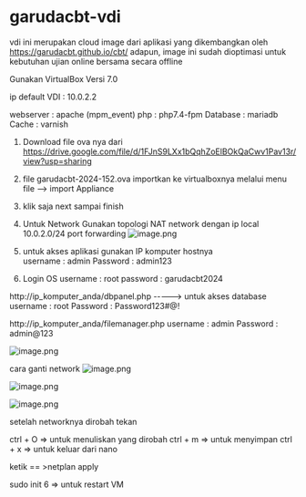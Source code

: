 # garudacbt-vdi

vdi ini merupakan cloud image dari aplikasi yang dikembangkan oleh https://garudacbt.github.io/cbt/
adapun, image ini sudah dioptimasi untuk kebutuhan ujian online bersama secara offline

Gunakan VirtualBox Versi 7.0

ip default VDI : 10.0.2.2 

webserver : apache (mpm_event)
php       : php7.4-fpm
Database  : mariadb
Cache     : varnish

1. Download file ova nya dari  
https://drive.google.com/file/d/1FJnS9LXx1bQqhZoElBOkQaCwv1Pav13r/view?usp=sharing
2. file garudacbt-2024-152.ova importkan ke virtualboxnya melalui menu file --> import Appliance
3. klik saja next sampai finish
4. Untuk Network Gunakan topologi NAT network dengan ip local 10.0.2.0/24
   port forwarding
   ![image.png](https://cloud.origrata.com/index.php/apps/files_sharing/publicpreview/XLSjCdsRSSnst2f?x=1366&y=301&a=true&file=port%2520forwarding.jpg)
   
6. untuk akses aplikasi gunakan IP komputer hostnya   
   username : admin
   Password : admin123

7. Login OS 
username : root
password : garudacbt2024

http://ip_komputer_anda/dbpanel.php            -----> untuk akses database
username : root
Password : Password123#@!

http://ip_komputer_anda/filemanager.php
username : admin
Password : admin@123
                                                
 ![image.png]( https://cloud.origrata.com/index.php/apps/files_sharing/publicpreview/7DREcKCFCG3BrDk?x=1366&y=307&a=true&file=garudacbt.jpg )
 

cara ganti network 
![image.png](https://cloud.origrata.com/index.php/apps/files_sharing/publicpreview/fz4Ype6iwGmnPSJ?fileId=64897&file=/garudacbt1.jpg&x=1366&y=768&a=true)


![image.png](https://cloud.origrata.com/index.php/apps/files_sharing/publicpreview/fz4Ype6iwGmnPSJ?fileId=64898&file=/garudacbt2.jpg&x=1366&y=768&a=true)


![image.png](https://cloud.origrata.com/index.php/apps/files_sharing/publicpreview/fz4Ype6iwGmnPSJ?fileId=64899&file=/garudacbt3.jpg&x=1366&y=768&a=true)

setelah networknya dirobah
tekan 

ctrl + O => untuk menuliskan yang dirobah
ctrl + m => untuk menyimpan
ctrl + x => untuk keluar dari nano

ketik == >netplan apply

sudo init 6 => untuk restart VM
